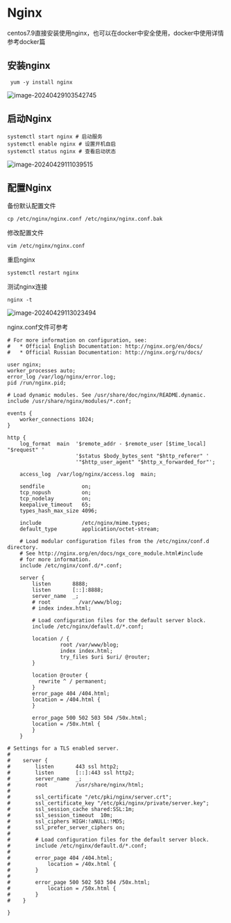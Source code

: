 # Nginx

centos7.9直接安装使用nginx，也可以在docker中安全使用，docker中使用详情参考docker篇

## 安装nginx

```shell
 yum -y install nginx
```

![image-20240429103542745](https://tiny-blog.oss-cn-guangzhou.aliyuncs.com/blog/202404291035843.png)

## 启动Nginx

```shell
systemctl start nginx # 启动服务
systemctl enable nginx # 设置开机自启
systemctl status nginx # 查看启动状态
```

![image-20240429111039515](https://tiny-blog.oss-cn-guangzhou.aliyuncs.com/blog/202404291110538.png)

## 配置Nginx

备份默认配置文件

```shell
cp /etc/nginx/nginx.conf /etc/nginx/nginx.conf.bak
```

修改配置文件

```shell
vim /etc/nginx/nginx.conf
```

重启nginx

```shell
systemctl restart nginx
```

测试nginx连接

```shell
nginx -t
```

![image-20240429113023494](https://tiny-blog.oss-cn-guangzhou.aliyuncs.com/blog/202404291130515.png)

nginx.conf文件可参考

```shell
# For more information on configuration, see:
#   * Official English Documentation: http://nginx.org/en/docs/
#   * Official Russian Documentation: http://nginx.org/ru/docs/

user nginx;
worker_processes auto;
error_log /var/log/nginx/error.log;
pid /run/nginx.pid;

# Load dynamic modules. See /usr/share/doc/nginx/README.dynamic.
include /usr/share/nginx/modules/*.conf;

events {
    worker_connections 1024;
}

http {
    log_format  main  '$remote_addr - $remote_user [$time_local] "$request" '
                      '$status $body_bytes_sent "$http_referer" '
                      '"$http_user_agent" "$http_x_forwarded_for"';

    access_log  /var/log/nginx/access.log  main;

    sendfile            on;
    tcp_nopush          on;
    tcp_nodelay         on;
    keepalive_timeout   65;
    types_hash_max_size 4096;

    include             /etc/nginx/mime.types;
    default_type        application/octet-stream;

    # Load modular configuration files from the /etc/nginx/conf.d directory.
    # See http://nginx.org/en/docs/ngx_core_module.html#include
    # for more information.
    include /etc/nginx/conf.d/*.conf;

    server {
        listen       8888;
        listen       [::]:8888;
        server_name  _;
        # root         /var/www/blog;
        # index index.html;

        # Load configuration files for the default server block.
        include /etc/nginx/default.d/*.conf;

        location / {
                 root /var/www/blog;
                 index index.html;
                 try_files $uri $uri/ @router;
        }

        location @router {
          rewrite ^ / permanent;
        }
        error_page 404 /404.html;
        location = /404.html {
        }

        error_page 500 502 503 504 /50x.html;
        location = /50x.html {
        }
    }

# Settings for a TLS enabled server.
#
#    server {
#        listen       443 ssl http2;
#        listen       [::]:443 ssl http2;
#        server_name  _;
#        root         /usr/share/nginx/html;
#
#        ssl_certificate "/etc/pki/nginx/server.crt";
#        ssl_certificate_key "/etc/pki/nginx/private/server.key";
#        ssl_session_cache shared:SSL:1m;
#        ssl_session_timeout  10m;
#        ssl_ciphers HIGH:!aNULL:!MD5;
#        ssl_prefer_server_ciphers on;
#
#        # Load configuration files for the default server block.
#        include /etc/nginx/default.d/*.conf;
#
#        error_page 404 /404.html;
#            location = /40x.html {
#        }
#
#        error_page 500 502 503 504 /50x.html;
#            location = /50x.html {
#        }
#    }

}


```

